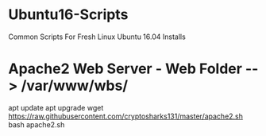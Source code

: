 # Ubuntu16-Scripts
Common Scripts For Fresh Linux Ubuntu 16.04 Installs

# Apache2 Web Server - Web Folder --> /var/www/wbs/
apt update
apt upgrade
wget https://raw.githubusercontent.com/cryptosharks131/master/apache2.sh
bash apache2.sh
